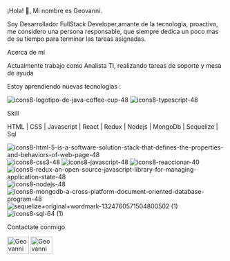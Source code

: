 

¡Hola! 👋, Mi nombre es Geovanni.

Soy Desarrollador FullStack Developer,amante de la tecnologia, proactivo, me considero una persona responsable, que siempre dedica un poco mas de su tiempo para terminar las tareas asignadas. 


</td></tr></table>  

Acerca de mí


Actualmente trabajo como Analista TI, realizando tareas de soporte y mesa de ayuda

Estoy aprendiendo nuevas tecnologias : 


![icons8-logotipo-de-java-coffee-cup-48](https://user-images.githubusercontent.com/46763793/218543236-5df2927c-8b96-4a14-8eeb-5b2032a722e8.png)
![icons8-typescript-48](https://user-images.githubusercontent.com/46763793/218543264-ec6649aa-1e8f-4c37-a9ec-8123d1253227.png)


Skill

HTML | CSS | Javascript | React | Redux | Nodejs | MongoDb | Sequelize | Sql


![icons8-html-5-is-a-software-solution-stack-that-defines-the-properties-and-behaviors-of-web-page-48](https://user-images.githubusercontent.com/46763793/218543411-c855da7d-b74c-465f-9ada-6100ccbd97e8.png)
![icons8-css3-48](https://user-images.githubusercontent.com/46763793/218543420-cd17aa4d-834a-4a7f-a27a-8071b8ecad56.png)
![icons8-javascript-48](https://user-images.githubusercontent.com/46763793/218543442-048ac3d2-3d36-4ab8-89f2-b869dfb3190a.png)
![icons8-reaccionar-40](https://user-images.githubusercontent.com/46763793/218543457-f09dc222-1db7-42e9-894e-84cd6ba72c0f.png)
![icons8-redux-an-open-source-javascript-library-for-managing-application-state-48](https://user-images.githubusercontent.com/46763793/218550395-33877835-089f-44ed-9301-ce1c581b98b3.png)
![icons8-nodejs-48](https://user-images.githubusercontent.com/46763793/218543485-faa78867-089d-40de-8065-2de4e9cfd75c.png)
![icons8-mongodb-a-cross-platform-document-oriented-database-program-48](https://user-images.githubusercontent.com/46763793/218543504-fe6101bc-8ba1-4394-8572-59e212d70b66.png)
![sequelize+original+wordmark-1324760571504800502 (1)](https://user-images.githubusercontent.com/46763793/218549886-5ed64de6-8911-4fa0-827a-393999ee4bb0.png)
![icons8-sql-64 (1)](https://user-images.githubusercontent.com/46763793/218550197-06a3838b-d488-467e-aa6a-541595017eb5.png)



Contactate conmigo 


<a href="https://www.linkedin.com/in/geovanny-casadiegos-rodriguez-86154a143/" target="blank"><img align="center" src="https://user-images.githubusercontent.com/46763793/218554006-0df035ab-3403-4a72-9dc7-f0c86c2f3641.gif" alt="Geovanni Casadiegos Rodriguez" height="40" width="50" /></a>
<a href="https://github.com/Geovanny89" target="blank"><img align="center" src="https://user-images.githubusercontent.com/46763793/218553030-d7348fc6-6fe1-4ce1-9f8f-6eaf580a9683.gif" alt="Geovanni Casadiegos Rodriguez" height="40" width="50" /></a>




